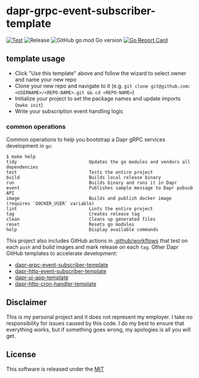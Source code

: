 # dapr-grpc-event-subscriber-template

[![Test](https://github.com/mchmarny/dapr-grpc-event-subscriber-template/workflows/Test/badge.svg)](https://github.com/mchmarny/dapr-grpc-event-subscriber-template/actions?query=workflow%3ATest) ![Release](https://github.com/mchmarny/dapr-grpc-event-subscriber-template/workflows/Release/badge.svg?query=workflow%3ARelease) ![GitHub go.mod Go version](https://img.shields.io/github/go-mod/go-version/mchmarny/dapr-grpc-event-subscriber-template) [![Go Report Card](https://goreportcard.com/badge/github.com/mchmarny/dapr-grpc-event-subscriber-template)](https://goreportcard.com/report/github.com/mchmarny/dapr-grpc-event-subscriber-template)

## template usage 

* Click "Use this template" above and follow the wizard to select owner and name your new repo
* Clone your new repo and navigate to it (e.g. `git clone git@github.com:<USERNAME>/<REPO-NAME>.git && cd <REPO-NAME>`)
* Initialize your project to set the package names and update imports (`make init`)
* Write your subscription event handling logic 

### common operations

Common operations to help you bootstrap a Dapr gRPC services development in `go`:

```shell
$ make help
tidy                           Updates the go modules and vendors all dependencies
test                           Tests the entire project
build                          Builds local release binary
run                            Builds binary and runs it in Dapr
event                          Publishes sample message to Dapr pubsub API
image                          Builds and publish docker image (requires `DOCKER_USER` variable)
lint                           Lints the entire project
tag                            Creates release tag
clean                          Cleans up generated files
reset                          Resets go modules
help                           Display available commands
```

This project also includes GitHub actions in [.github/workflows](.github/workflows) that test on each `push` and build images and mark release on each `tag`. Other Dapr GitHub templates to accelerate development:
	
* [dapr-grpc-event-subscriber-template](https://github.com/mchmarny/dapr-grpc-event-subscriber-template)
* [dapr-http-event-subscriber-template](https://github.com/mchmarny/dapr-event-subscriber-template)
* [dapr-ui-app-template](https://github.com/mchmarny/dapr-ui-app-template)
* [dapr-http-cron-handler-template](https://github.com/mchmarny/dapr-http-cron-handler-template)

## Disclaimer

This is my personal project and it does not represent my employer. I take no responsibility for issues caused by this code. I do my best to ensure that everything works, but if something goes wrong, my apologies is all you will get.

## License

This software is released under the [MIT](./LICENSE)
